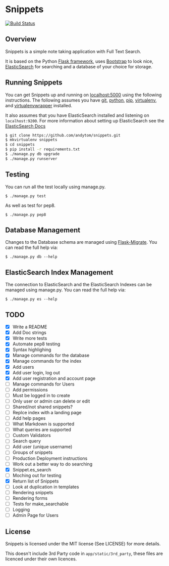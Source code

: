 Snippets
========

[![Build Status](https://travis-ci.org/andytom/snippets.svg?branch=master)](https://travis-ci.org/andytom/snippets)

Overview
--------
Snippets is a simple note taking application with Full Text Search.

It is based on the Python [Flask framework](http://flask.pocoo.org/), uses
[Bootstrap](http://getbootstrap.com/) to look nice,
[ElasticSearch](https://www.elastic.co/products/elasticsearch) for searching
and a database of your choice for storage.

Running Snippets
----------------
You can get Snippets up and running on [localhost:5000](http://localhost:5000/)
using the following instructions. The following assumes you have [git](https://git-scm.com/),
[python](https://www.python.org/), [pip](https://docs.python.org/2.7/installing/),
[virtualenv](https://virtualenv.pypa.io/en/latest/),
and [virtualenvwrapper](https://virtualenvwrapper.readthedocs.org/en/latest/) installed.

It also assumes that you have ElasticSearch installed and listening
on ```localhost:9200```. For more information about setting up ElasticSearch
see the
[ElasticSearch Docs](https://www.elastic.co/guide/en/elasticsearch/reference/current/index.html)

~~~ bash
$ git clone https://github.com/andytom/snippets.git
$ mkvirtualenv snippets
$ cd snippets
$ pip install -r requirements.txt
$ ./manage.py db upgrade
$ ./manage.py runserver
~~~


Testing
-------
You can run all the test locally using manage.py.

~~~
$ ./manage.py test
~~~

As well as test for pep8.

~~~
$ ./manage.py pep8
~~~


Database Management
-------------------
Changes to the Database schema are managed using [Flask-Migrate](https://flask-migrate.readthedocs.org/en/latest/).
You can read the full help via:

~~~
$ ./manage.py db --help
~~~

ElasticSearch Index Management
------------------------------
The connection to ElasticSearch and the ElasticSearch Indexes can be managed using manage.py.
You can read the full help via:

~~~
$ ./manage.py es --help
~~~

TODO
----
- [x] Write a README
- [x] Add Doc strings
- [x] Write more tests
- [x] Automate pep8 testing
- [x] Syntax highlighing
- [x] Manage commands for the database
- [x] Manage commands for the index
- [x] Add users
 - [x] Add user login, log out
 - [x] Add user registration and account page
 - [ ] Manage commands for Users
- [ ] Add permissions
 - [ ] Must be logged in to create
 - [ ] Only user or admin can delete or edit
 - [ ] Shared/not shared snippets?
- [ ] Replce index with a landing page
- [ ] Add help pages
 - [ ] What Markdown is supported
 - [ ] What queries are supported
- [ ] Custom Validators
 - [ ] Search query
 - [ ] Add user (unique username)
- [ ] Groups of snippets
- [ ] Production Deployment instructions
- [ ] Work out a better way to do searching
 - [x] Snippet.es_search
 - [ ] Moching out for testing
 - [x] Return list of Snippets
- [ ] Look at duplication in templates
 - [ ] Rendering snippets
 - [ ] Rendering forms
- [ ] Tests for make_searchable
- [ ] Logging
- [ ] Admin Page for Users

License
-------
Snippets is licensed under the MIT license (See LICENSE) for more details.

This doesn't include 3rd Party code in ```app/static/3rd_party```, these files
are licenced under their own licences.
